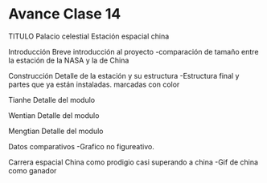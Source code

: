 # **Avance Clase 14**

TITULO
Palacio celestial
Estación espacial china 


Introducción 
Breve introducción al proyecto
-comparación de tamaño entre la estación de la NASA y la de China

Construcción 
Detalle de la estación y su estructura
-Estructura final y partes que ya están instaladas. marcadas con color 

Tianhe
Detalle del modulo

Wentian
Detalle del modulo

Mengtian
Detalle del modulo

Datos comparativos 
-Grafico no figureativo.

Carrera espacial 
China como prodigio casi superando a china
-Gif de china como ganador 
